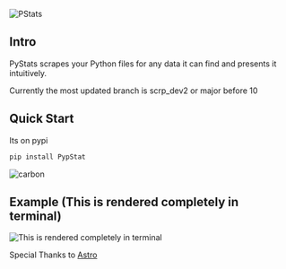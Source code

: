 ![PStats](https://user-images.githubusercontent.com/81849260/185852278-b154d1db-b7a4-412d-bc5d-cd17b1ae754f.png)
## Intro
PyStats scrapes your Python files for any data it can find and presents it intuitively.

Currently the most updated branch is scrp_dev2 or major before 10

## Quick Start
Its on pypi
```py
pip install PypStat
```


![carbon](https://user-images.githubusercontent.com/81849260/185844371-d31146a5-27eb-40d6-a433-d7ae034bb3f5.png)


## Example (This is rendered completely in terminal)
![This is rendered completely in terminal](https://user-images.githubusercontent.com/81849260/187730977-c7c7b372-775c-4a2d-9668-9a6d07b4bec4.png)


Special Thanks to [Astro](https://github.com/AstrophysicsAndPython)
